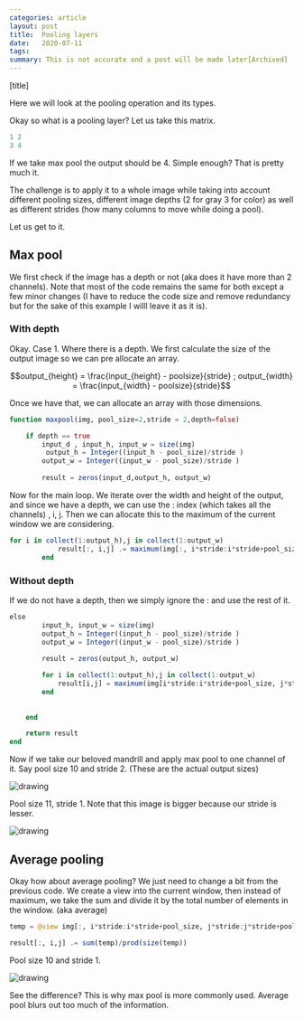 ```yaml
---
categories: article
layout: post
title:  Pooling layers
date:   2020-07-11
tags: 
summary: This is not accurate and a post will be made later[Archived]
---
```


[title]

Here we will look at the pooling operation and its types.

Okay so what is a pooling layer? Let us take this matrix.

``` julia
1 2
3 4
```

If we take max pool the output should be 4. Simple enough? That is pretty much it.

The challenge is to apply it to a whole image while taking into account different pooling sizes, different image depths (2 for gray 3 for color) as well as different strides (how many columns to move while doing a pool).

Let us get to it.

## Max pool
We first check if the image has a depth or not (aka does it have more than 2 channels). Note that most of the code remains the same for both except a few minor changes (I have to reduce the code size and remove redundancy but for the sake of this example I willl leave it as it is).

### With depth
Okay. Case 1. Where there is a depth.
We first calculate the size of the output image so we can pre allocate an array.

$$output_{height} = \frac{input_{height} - poolsize}{stride} ; output_{width} = \frac{input_{width} - poolsize}{stride}$$

Once we have that, we can allocate an array with those dimensions.

``` julia
function maxpool(img, pool_size=2,stride = 2,depth=false)

    if depth == true
        input_d , input_h, input_w = size(img)
         output_h = Integer((input_h - pool_size)/stride )
        output_w = Integer((input_w - pool_size)/stride )
    
        result = zeros(input_d,output_h, output_w)  
```

Now for the main loop. We iterate over the width and height of the output, and since we have a depth, we can use the : index (which takes all the channels) , i, j. Then we can allocate this to the maximum of the current window we are considering. 

``` julia
for i in collect(1:output_h),j in collect(1:output_w)  
            result[:, i,j] .= maximum(img[:, i*stride:i*stride+pool_size, j*stride:j*stride+pool_size])  
        end
```

### Without depth
If we do not have a depth, then we simply ignore the : and use the rest of it.

``` julia
else
        input_h, input_w = size(img)
        output_h = Integer((input_h - pool_size)/stride )
        output_w = Integer((input_w - pool_size)/stride )
    
        result = zeros(output_h, output_w)  

        for i in collect(1:output_h),j in collect(1:output_w)
            result[i,j] = maximum(img[i*stride:i*stride+pool_size, j*stride:j*stride+pool_size])
        end
      
    
    end

    return result
end
```

Now if we take our beloved mandrill and apply max pool to one channel of it.
Say pool size 10 and stride 2. (These are the actual output sizes)

<img src="{{site.baseurl}}/assets/img/deconstrucImages/mp1.png" alt="drawing"/>

Pool size 11, stride 1. Note that this image is bigger because our stride is lesser.

<img src="{{site.baseurl}}/assets/img/deconstrucImages/mp2.png" alt="drawing"/>

## Average pooling

Okay how about average pooling? We just need to change a bit from the previous code. We create a view into the current window, then instead of maximum, we take the sum and divide it by the total number of elements in the window. (aka average)

``` julia
temp = @view img[:, i*stride:i*stride+pool_size, j*stride:j*stride+pool_size]

result[:, i,j] .= sum(temp)/prod(size(temp))
```

Pool size 10 and stride 1.

<img src="{{site.baseurl}}/assets/img/deconstrucImages/ap1.png" alt="drawing"/>

See the difference? This is why max pool is more commonly used. Average pool blurs out too much of the information.
